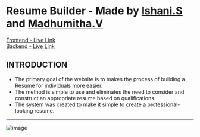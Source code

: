 # Resume Builder - Made by [Ishani.S](https://github.com/ishani1124) and [Madhumitha.V](https://github.com/Madhuvasanth1606)

[Frontend - Live Link](https://ishani1124.github.io/resume_builder/sign_in.html)  <br>
[Backend - Live Link](https://resume-builderrr.netlify.app)


<!-- [Project PPT](https://github.com/ishani1124/resume_builder/blob/Frontend/Resume%20Builder%20(2).pptx) -->


## INTRODUCTION
- The primary goal of the  website is to makes the process of building a Resume for individuals more easier. <br>
- The method is simple to use and eliminates the need to consider and construct an appropriate resume based on qualifications. <br>
- The system was created to make it simple to create a professional-looking resume. 

<hr>

![image](https://user-images.githubusercontent.com/83009295/170879628-f0bd0f5e-b38d-45c2-b3ee-da5919438d76.png)
